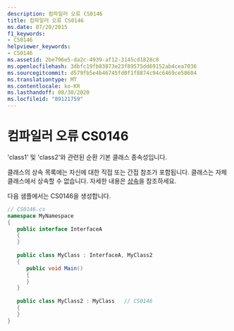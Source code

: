 ```yaml
---
description: 컴파일러 오류 CS0146
title: 컴파일러 오류 CS0146
ms.date: 07/20/2015
f1_keywords:
- CS0146
helpviewer_keywords:
- CS0146
ms.assetid: 2be796e5-da2c-4939-af12-3145cd1828c8
ms.openlocfilehash: 3dbfc19fb83873e23f89575dd69152ab4cea7036
ms.sourcegitcommit: d579fb5e4b46745fd0f1f8874c94c6469ce58604
ms.translationtype: MT
ms.contentlocale: ko-KR
ms.lasthandoff: 08/30/2020
ms.locfileid: "89121759"
---
```

# <a name="compiler-error-cs0146"></a>컴파일러 오류 CS0146
'class1' 및 'class2'와 관련된 순환 기본 클래스 종속성입니다.  
  
 클래스의 상속 목록에는 자신에 대한 직접 또는 간접 참조가 포함됩니다. 클래스는 자체 클래스에서 상속할 수 없습니다. 자세한 내용은 [상속](../programming-guide/classes-and-structs/inheritance.md)을 참조하세요.  
  
 다음 샘플에서는 CS0146을 생성합니다.  
  
```csharp  
// CS0146.cs  
namespace MyNamespace  
{  
   public interface InterfaceA  
   {  
   }  
  
   public class MyClass : InterfaceA, MyClass2  
   {  
      public void Main()  
      {  
      }  
   }  
  
   public class MyClass2 : MyClass   // CS0146  
   {  
   }  
}  
```
